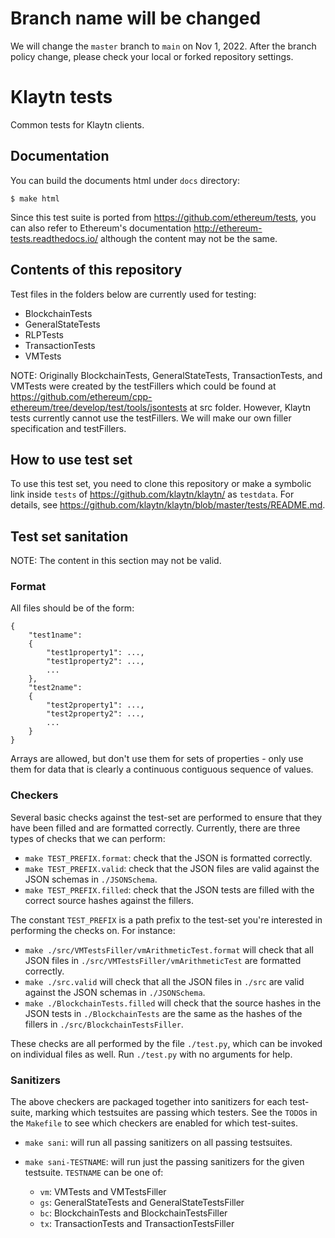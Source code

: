 # Branch name will be changed

We will change the `master` branch to `main` on Nov 1, 2022.
After the branch policy change, please check your local or forked repository settings.

Klaytn tests
============

Common tests for Klaytn clients.


Documentation
-------------

You can build the documents html under `docs` directory:

```
$ make html
```

Since this test suite is ported from https://github.com/ethereum/tests, you can
also refer to Ethereum's documentation http://ethereum-tests.readthedocs.io/
although the content may not be the same.


Contents of this repository
---------------------------

Test files in the folders below are currently used for testing:
* BlockchainTests
* GeneralStateTests
* RLPTests
* TransactionTests 
* VMTests

NOTE: Originally BlockchainTests, GeneralStateTests, TransactionTests, and VMTests
were created by the testFillers which could be found at
https://github.com/ethereum/cpp-ethereum/tree/develop/test/tools/jsontests at
src folder.  However, Klaytn tests currently cannot use the testFillers.  We
will make our own filler specification and testFillers.


How to use test set
-------------------

To use this test set, you need to clone this repository or make a symbolic link
inside `tests` of https://github.com/klaytn/klaytn/ as `testdata`.
For details, see https://github.com/klaytn/klaytn/blob/master/tests/README.md.


Test set sanitation
-------------------

NOTE: The content in this section may not be valid.

### Format

All files should be of the form:

```
{
	"test1name":
	{
		"test1property1": ...,
		"test1property2": ...,
		...
	},
	"test2name":
	{
		"test2property1": ...,
		"test2property2": ...,
		...
	}
}
```

Arrays are allowed, but don't use them for sets of properties - only use them
for data that is clearly a continuous contiguous sequence of values.

### Checkers

Several basic checks against the test-set are performed to ensure that they
have been filled and are formatted correctly.  Currently, there are three types
of checks that we can perform:

- `make TEST_PREFIX.format`: check that the JSON is formatted correctly.
- `make TEST_PREFIX.valid`: check that the JSON files are valid against the
  JSON schemas in `./JSONSchema`.
- `make TEST_PREFIX.filled`: check that the JSON tests are filled with the
  correct source hashes against the fillers.

The constant `TEST_PREFIX` is a path prefix to the test-set you're interested
in performing the checks on.  For instance:

- `make ./src/VMTestsFiller/vmArithmeticTest.format` will check that all JSON
  files in `./src/VMTestsFiller/vmArithmeticTest` are formatted correctly.
- `make ./src.valid` will check that all the JSON files in `./src` are valid
  against the JSON schemas in `./JSONSchema`.
- `make ./BlockchainTests.filled` will check that the source hashes in the JSON
  tests in `./BlockchainTests` are the same as the hashes of the fillers in
  `./src/BlockchainTestsFiller`.

These checks are all performed by the file `./test.py`, which can be invoked on
individual files as well.  Run `./test.py` with no arguments for help.

### Sanitizers

The above checkers are packaged together into sanitizers for each test-suite,
marking which testsuites are passing which testers.
See the `TODO`s in the `Makefile` to see which checkers are enabled for which test-suites.

- `make sani`: will run all passing sanitizers on all passing testsuites.
- `make sani-TESTNAME`: will run just the passing sanitizers for the given testsuite.
  `TESTNAME` can be one of:

    - `vm`: VMTests and VMTestsFiller
    - `gs`: GeneralStateTests and GeneralStateTestsFiller
    - `bc`: BlockchainTests and BlockchainTestsFiller
    - `tx`: TransactionTests and TransactionTestsFiller

